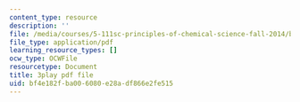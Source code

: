 ```yaml
---
content_type: resource
description: ''
file: /media/courses/5-111sc-principles-of-chemical-science-fall-2014/bf4e182fba006080e28adf866e2fe515_f0udxGcoztE.pdf
file_type: application/pdf
learning_resource_types: []
ocw_type: OCWFile
resourcetype: Document
title: 3play pdf file
uid: bf4e182f-ba00-6080-e28a-df866e2fe515
---
```

